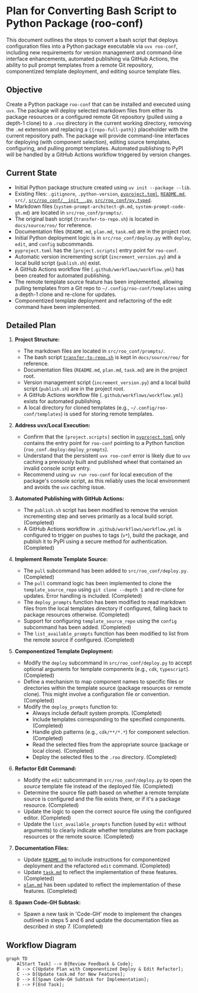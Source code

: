 # Plan for Converting Bash Script to Python Package (roo-conf)

This document outlines the steps to convert a bash script that deploys configuration files into a Python package executable via `uvx roo-conf`, including new requirements for version management and command-line interface enhancements, automated publishing via GitHub Actions, the ability to pull prompt templates from a remote Git repository, componentized template deployment, and editing source template files.

## Objective

Create a Python package `roo-conf` that can be installed and executed using `uvx`. The package will deploy selected markdown files from either its package resources or a configured remote Git repository (pulled using a depth-1 clone) to a `.roo` directory in the current working directory, removing the `.md` extension and replacing a `{{repo-full-path}}` placeholder with the current repository path. The package will provide command-line interfaces for deploying (with component selection), editing source templates, configuring, and pulling prompt templates. Automated publishing to PyPI will be handled by a GitHub Actions workflow triggered by version changes.

## Current State

*   Initial Python package structure created using `uv init --package --lib`.
*   Existing files: `.gitignore`, `.python-version`, [`pyproject.toml`](pyproject.toml), [`README.md`](README.md), `src/`, [`src/roo_conf/__init__.py`](src/roo_conf/__init__.py), [`src/roo_conf/py.typed`](src/roo_conf/py.typed).
*   Markdown files (`system-prompt-architect-gh.md`, `system-prompt-code-gh.md`) are located in `src/roo_conf/prompts/`.
*   The original bash script (`transfer-to-repo.sh`) is located in `docs/source/roo/` for reference.
*   Documentation files (`README.md`, `plan.md`, `task.md`) are in the project root.
*   Initial Python deployment logic is in `src/roo_conf/deploy.py` with `deploy`, `edit`, and `config` subcommands.
*   `pyproject.toml` has the `[project.scripts]` entry point for `roo-conf`.
*   Automatic version incrementing script (`increment_version.py`) and a local build script (`publish.sh`) exist.
*   A GitHub Actions workflow file (`.github/workflows/workflow.yml`) has been created for automated publishing.
*   The remote template source feature has been implemented, allowing pulling templates from a Git repo to `~/.config/roo-conf/templates` using a depth-1 clone and re-clone for updates.
*   Componentized template deployment and refactoring of the edit command have been implemented.

## Detailed Plan

1.  **Project Structure:**
    *   The markdown files are located in `src/roo_conf/prompts/`.
    *   The bash script [`transfer-to-repo.sh`](docs/source/roo/transfer-to-repo.sh) is kept in `docs/source/roo/` for reference.
    *   Documentation files (`README.md`, `plan.md`, `task.md`) are in the project root.
    *   Version management script (`increment_version.py`) and a local build script (`publish.sh`) are in the project root.
    *   A GitHub Actions workflow file (`.github/workflows/workflow.yml`) exists for automated publishing.
    *   A local directory for cloned templates (e.g., `~/.config/roo-conf/templates`) is used for storing remote templates.

2.  **Address uvx/Local Execution:**
    *   Confirm that the `[project.scripts]` section in [`pyproject.toml`](pyproject.toml) only contains the entry point for `roo-conf` pointing to a Python function (`roo_conf.deploy:deploy_prompts`).
    *   Understand that the persistent `uvx roo-conf` error is likely due to `uvx` caching a previously built and published wheel that contained an invalid console script entry.
    *   Recommend using `uv run roo-conf` for local execution of the package's console script, as this reliably uses the local environment and avoids the `uvx` caching issue.

3.  **Automated Publishing with GitHub Actions:**
    *   The `publish.sh` script has been modified to remove the version incrementing step and serves primarily as a local build script. (Completed)
    *   A GitHub Actions workflow in `.github/workflows/workflow.yml` is configured to trigger on pushes to tags (`v*`), build the package, and publish it to PyPI using a secure method for authentication. (Completed)

4.  **Implement Remote Template Source:**
    *   The `pull` subcommand has been added to `src/roo_conf/deploy.py`. (Completed)
    *   The `pull` command logic has been implemented to clone the `template_source_repo` using `git clone --depth 1` and re-clone for updates. Error handling is included. (Completed)
    *   The `deploy_prompts` function has been modified to read markdown files from the local templates directory if configured, falling back to package resources otherwise. (Completed)
    *   Support for configuring `template_source_repo` using the `config` subcommand has been added. (Completed)
    *   The `list_available_prompts` function has been modified to list from the remote source if configured. (Completed)

5.  **Componentized Template Deployment:**
    *   Modify the `deploy` subcommand in `src/roo_conf/deploy.py` to accept optional arguments for template components (e.g., `cdk`, `typescript`). (Completed)
    *   Define a mechanism to map component names to specific files or directories within the template source (package resources or remote clone). This might involve a configuration file or convention. (Completed)
    *   Modify the `deploy_prompts` function to:
        *   Always include default system prompts. (Completed)
        *   Include templates corresponding to the specified components. (Completed)
        *   Handle glob patterns (e.g., `cdk/**/*.*`) for component selection. (Completed)
        *   Read the selected files from the appropriate source (package or local clone). (Completed)
        *   Deploy the selected files to the `.roo` directory. (Completed)

6.  **Refactor Edit Command:**
    *   Modify the `edit` subcommand in `src/roo_conf/deploy.py` to open the *source* template file instead of the deployed file. (Completed)
    *   Determine the source file path based on whether a remote template source is configured and the file exists there, or if it's a package resource. (Completed)
    *   Update the logic to open the correct source file using the configured editor. (Completed)
    *   Update the `list_available_prompts` function (used by `edit` without arguments) to clearly indicate whether templates are from package resources or the remote source. (Completed)

7.  **Documentation Files:**
    *   Update [`README.md`](README.md) to include instructions for componentized deployment and the refactored `edit` command. (Completed)
    *   Update [`task.md`](task.md) to reflect the implementation of these features. (Completed)
    *   [`plan.md`](plan.md) has been updated to reflect the implementation of these features. (Completed)

8.  **Spawn Code-GH Subtask:**
    *   Spawn a new task in 'Code-GH' mode to implement the changes outlined in steps 5 and 6 and update the documentation files as described in step 7. (Completed)

## Workflow Diagram

```mermaid
graph TD
    A[Start Task] --> B{Review Feedback & Code};
    B --> C[Update Plan with Componentized Deploy & Edit Refactor];
    C --> D[Update task.md for New Features];
    D --> E[Spawn Code-GH Subtask for Implementation];
    E --> F[End Task];